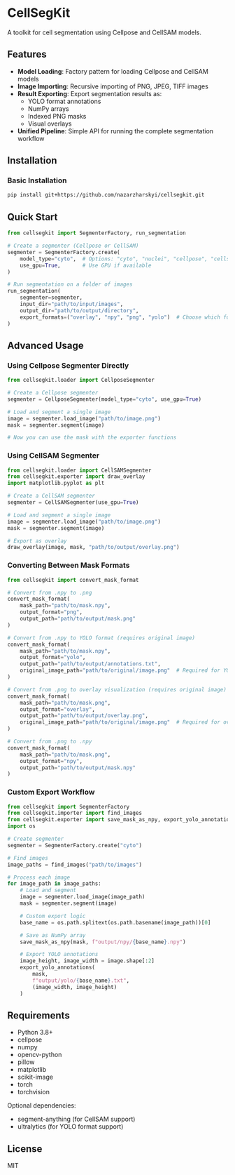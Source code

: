 # CellSegKit

A toolkit for cell segmentation using Cellpose and CellSAM models.

## Features

- **Model Loading**: Factory pattern for loading Cellpose and CellSAM models
- **Image Importing**: Recursive importing of PNG, JPEG, TIFF images
- **Result Exporting**: Export segmentation results as:
  - YOLO format annotations
  - NumPy arrays
  - Indexed PNG masks
  - Visual overlays
- **Unified Pipeline**: Simple API for running the complete segmentation workflow

## Installation

### Basic Installation

```bash
pip install git+https://github.com/nazarzharskyi/cellsegkit.git
```

## Quick Start

```python
from cellsegkit import SegmenterFactory, run_segmentation

# Create a segmenter (Cellpose or CellSAM)
segmenter = SegmenterFactory.create(
    model_type="cyto",  # Options: "cyto", "nuclei", "cellpose", "cellsam"
    use_gpu=True,       # Use GPU if available
)

# Run segmentation on a folder of images
run_segmentation(
    segmenter=segmenter,
    input_dir="path/to/input/images",
    output_dir="path/to/output/directory",
    export_formats=("overlay", "npy", "png", "yolo")  # Choose which formats to export
)
```

## Advanced Usage

### Using Cellpose Segmenter Directly

```python
from cellsegkit.loader import CellposeSegmenter

# Create a Cellpose segmenter
segmenter = CellposeSegmenter(model_type="cyto", use_gpu=True)

# Load and segment a single image
image = segmenter.load_image("path/to/image.png")
mask = segmenter.segment(image)

# Now you can use the mask with the exporter functions
```

### Using CellSAM Segmenter

```python
from cellsegkit.loader import CellSAMSegmenter
from cellsegkit.exporter import draw_overlay
import matplotlib.pyplot as plt

# Create a CellSAM segmenter
segmenter = CellSAMSegmenter(use_gpu=True)

# Load and segment a single image
image = segmenter.load_image("path/to/image.png")
mask = segmenter.segment(image)

# Export as overlay
draw_overlay(image, mask, "path/to/output/overlay.png")
```

### Converting Between Mask Formats

```python
from cellsegkit import convert_mask_format

# Convert from .npy to .png
convert_mask_format(
    mask_path="path/to/mask.npy",
    output_format="png",
    output_path="path/to/output/mask.png"
)

# Convert from .npy to YOLO format (requires original image)
convert_mask_format(
    mask_path="path/to/mask.npy",
    output_format="yolo",
    output_path="path/to/output/annotations.txt",
    original_image_path="path/to/original/image.png"  # Required for YOLO format
)

# Convert from .png to overlay visualization (requires original image)
convert_mask_format(
    mask_path="path/to/mask.png",
    output_format="overlay",
    output_path="path/to/output/overlay.png",
    original_image_path="path/to/original/image.png"  # Required for overlay
)

# Convert from .png to .npy
convert_mask_format(
    mask_path="path/to/mask.png",
    output_format="npy",
    output_path="path/to/output/mask.npy"
)
```

### Custom Export Workflow

```python
from cellsegkit import SegmenterFactory
from cellsegkit.importer import find_images
from cellsegkit.exporter import save_mask_as_npy, export_yolo_annotations
import os

# Create segmenter
segmenter = SegmenterFactory.create("cyto")

# Find images
image_paths = find_images("path/to/images")

# Process each image
for image_path in image_paths:
    # Load and segment
    image = segmenter.load_image(image_path)
    mask = segmenter.segment(image)

    # Custom export logic
    base_name = os.path.splitext(os.path.basename(image_path))[0]

    # Save as NumPy array
    save_mask_as_npy(mask, f"output/npy/{base_name}.npy")

    # Export YOLO annotations
    image_height, image_width = image.shape[:2]
    export_yolo_annotations(
        mask, 
        f"output/yolo/{base_name}.txt", 
        (image_width, image_height)
    )
```

## Requirements

- Python 3.8+
- cellpose
- numpy
- opencv-python
- pillow
- matplotlib
- scikit-image
- torch
- torchvision

Optional dependencies:
- segment-anything (for CellSAM support)
- ultralytics (for YOLO format support)

## License

MIT
